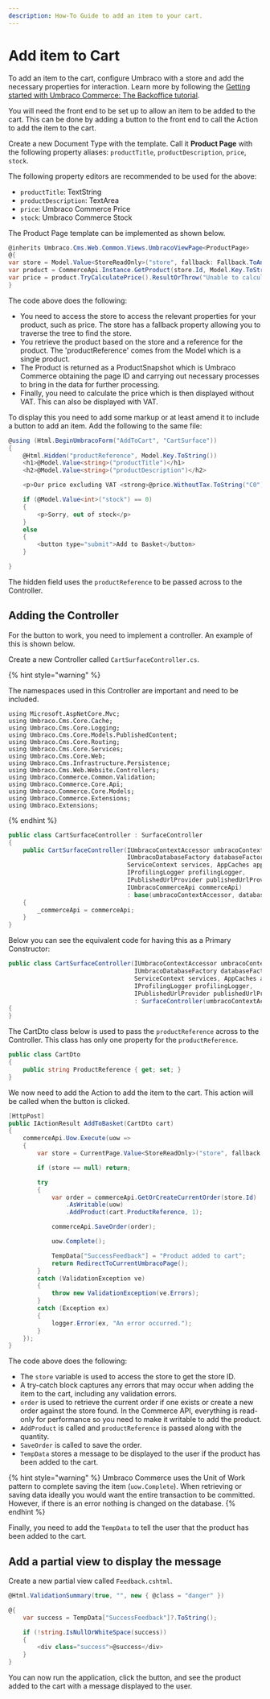 ```yaml
---
description: How-To Guide to add an item to your cart.
---
```


# Add item to Cart

To add an item to the cart, configure Umbraco with a store and add the necessary properties for interaction. Learn more by following the [Getting started with Umbraco Commerce: The Backoffice tutorial](../tutorials/getting-started-with-commerce.md).

You will need the front end to be set up to allow an item to be added to the cart. This can be done by adding a button to the front end to call the Action to add the item to the cart.

Create a new Document Type with the template. Call it **Product Page** with the following property aliases: `productTitle`, `productDescription`, `price`, `stock`.

The following property editors are recommended to be used for the above:

* `productTitle`: TextString
* `productDescription`: TextArea
* `price`: Umbraco Commerce Price
* `stock`: Umbraco Commerce Stock

The Product Page template can be implemented as shown below.

```csharp
@inherits Umbraco.Cms.Web.Common.Views.UmbracoViewPage<ProductPage>
@{
var store = Model.Value<StoreReadOnly>("store", fallback: Fallback.ToAncestors);
var product = CommerceApi.Instance.GetProduct(store.Id, Model.Key.ToString(), "en-GB");
var price = product.TryCalculatePrice().ResultOrThrow("Unable to calculate product price");
}
```

The code above does the following:

- You need to access the store to access the relevant properties for your product, such as price. The store has a fallback property allowing you to traverse the tree to find the store.
- You retrieve the product based on the store and a reference for the product. The 'productReference' comes from the Model which is a single product. 
- The Product is returned as a ProductSnapshot which is Umbraco Commerce obtaining the page ID and carrying out necessary processes to bring in the data for further processing.
- Finally, you need to calculate the price which is then displayed without VAT. This can also be displayed with VAT.

To display this you need to add some markup or at least amend it to include a button to add an item. Add the following to the same file:

```csharp
@using (Html.BeginUmbracoForm("AddToCart", "CartSurface"))
{
	@Html.Hidden("productReference", Model.Key.ToString())
	<h1>@Model.Value<string>("productTitle")</h1>
	<h2>@Model.Value<string>("productDescription")</h2>

	<p>Our price excluding VAT <strong>@price.WithoutTax.ToString("C0") </strong></p>

	if (@Model.Value<int>("stock") == 0)
	{
		<p>Sorry, out of stock</p>
	}
	else
	{
		<button type="submit">Add to Basket</button>
	}

}
```

The hidden field uses the `productReference` to be passed across to the Controller.

## Adding the Controller

For the button to work, you need to implement a controller. An example of this is shown below.

Create a new Controller called `CartSurfaceController.cs`.

{% hint style="warning" %}

The namespaces used in this Controller are important and need to be included.

```
using Microsoft.AspNetCore.Mvc;
using Umbraco.Cms.Core.Cache;
using Umbraco.Cms.Core.Logging;
using Umbraco.Cms.Core.Models.PublishedContent;
using Umbraco.Cms.Core.Routing;
using Umbraco.Cms.Core.Services;
using Umbraco.Cms.Core.Web;
using Umbraco.Cms.Infrastructure.Persistence;
using Umbraco.Cms.Web.Website.Controllers;
using Umbraco.Commerce.Common.Validation;
using Umbraco.Commerce.Core.Api;
using Umbraco.Commerce.Core.Models;
using Umbraco.Commerce.Extensions;
using Umbraco.Extensions;
```

{% endhint %}

```csharp
public class CartSurfaceController : SurfaceController
{
    public CartSurfaceController(IUmbracoContextAccessor umbracoContextAccessor, 
                                 IUmbracoDatabaseFactory databaseFactory, 
                                 ServiceContext services, AppCaches appCaches,
                                 IProfilingLogger profilingLogger, 
                                 IPublishedUrlProvider publishedUrlProvider, 
                                 IUmbracoCommerceApi commerceApi) 
                                 : base(umbracoContextAccessor, databaseFactory, services, appCaches, profilingLogger, publishedUrlProvider)
    {
        _commerceApi = commerceApi;
    }
}
```

Below you can see the equivalent code for having this as a Primary Constructor:

```csharp
public class CartSurfaceController(IUmbracoContextAccessor umbracoContextAccessor, 
                                   IUmbracoDatabaseFactory databaseFactory, 
                                   ServiceContext services, AppCaches appCaches, 
                                   IProfilingLogger profilingLogger, 
                                   IPublishedUrlProvider publishedUrlProvider) 
                                   : SurfaceController(umbracoContextAccessor, databaseFactory, services, appCaches, profilingLogger, publishedUrlProvider)
{
}
```

The CartDto class below is used to pass the `productReference` across to the Controller. This class has only one property for the `productReference`.

```csharp
public class CartDto
{
    public string ProductReference { get; set; }
}
```

We now need to add the Action to add the item to the cart. This action will be called when the button is clicked.

```csharp
[HttpPost]
public IActionResult AddToBasket(CartDto cart)
{
    commerceApi.Uow.Execute(uow =>
    {
        var store = CurrentPage.Value<StoreReadOnly>("store", fallback: Fallback.ToAncestors);

        if (store == null) return;

        try
        {
            var order = commerceApi.GetOrCreateCurrentOrder(store.Id)
                .AsWritable(uow)
                .AddProduct(cart.ProductReference, 1);

            commerceApi.SaveOrder(order);

            uow.Complete();

            TempData["SuccessFeedback"] = "Product added to cart";
            return RedirectToCurrentUmbracoPage();
        }
        catch (ValidationException ve)
        {
            throw new ValidationException(ve.Errors);
        }
        catch (Exception ex)
        {
            logger.Error(ex, "An error occurred.");
        }
    });
}
```

The code above does the following:

- The `store` variable is used to access the store to get the store ID.
- A try-catch block captures any errors that may occur when adding the item to the cart, including any validation errors.
- `order` is used to retrieve the current order if one exists or create a new order against the store found. In the Commerce API, everything is read-only for performance so you need to make it writable to add the product.
- `AddProduct` is called and `productReference` is passed along with the quantity.
- `SaveOrder` is called to save the order.
- `TempData` stores a message to be displayed to the user if the product has been added to the cart.

{% hint style="warning" %}
Umbraco Commerce uses the Unit of Work pattern to complete saving the item (`uow.Complete`). When retrieving or saving data ideally you would want the entire transaction to be committed. However, if there is an error nothing is changed on the database.
{% endhint %}

Finally, you need to add the `TempData` to tell the user that the product has been added to the cart.

## Add a partial view to display the message

Create a new partial view called `Feedback.cshtml`.

```csharp
@Html.ValidationSummary(true, "", new { @class = "danger" })

@{
	var success = TempData["SuccessFeedback"]?.ToString();

	if (!string.IsNullOrWhiteSpace(success))
	{
		<div class="success">@success</div>
	}
}
```

You can now run the application, click the button, and see the product added to the cart with a message displayed to the user.
